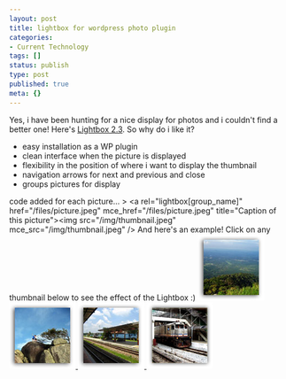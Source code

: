 ```yaml
---
layout: post
title: lightbox for wordpress photo plugin
categories:
- Current Technology
tags: []
status: publish
type: post
published: true
meta: {}
---
```

Yes, i have been hunting for a nice display for photos and i couldn't find a better one! Here's [Lightbox 2.3](http://www.stimuli.ca/lightbox). So why do i like it?

- easy installation as a WP plugin
- clean interface when the picture is displayed
- flexibility in the position of where i want to display the thumbnail
- navigation arrows for next and previous and close
- groups pictures for display

code added for each picture... > <a rel="lightbox[group\_name]" href="/files/picture.jpeg" mce\_href="/files/picture.jpeg" title="Caption of this picture"><img src="/img/thumbnail.jpeg" mce\_src="/img/thumbnail.jpeg" /></a>
And here's an example! Click on any thumbnail below to see the effect of the Lightbox :) [ ![](/img/dat1_t.jpeg) ](/files/dat1.jpg "View of Tampin town from the summit") [ ![](/img/dat11_t.jpg) ](/files/dat11.jpg "At the Summit") [ ![](/img/dat12_t.jpg) ](/files/dat12.jpg "Tampin Train Station") [ ![](/img/dat18_t.jpg) ](/files/dat18.jpg "Train at the JB Station")
